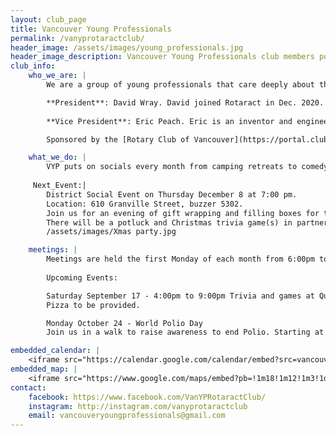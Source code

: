 ```yaml
---
layout: club_page
title: Vancouver Young Professionals
permalink: /vanyprotaractclub/
header_image: /assets/images/young_professionals.jpg
header_image_description: Vancouver Young Professionals club members posing for a photo in a park
club_info:
    who_we_are: |
        We are a group of young professionals that care deeply about three things: 1) giving back to our communities, 2) building our professional networks, and 3) strengthening our friendships. As part of Rotary International, we leverage their network to support our three goals. We meet regularly to socialize, learn, network and organize volunteer/philanthropic projects. 

        **President**: David Wray. David joined Rotaract in Dec. 2020. Hearing everyone on the executive committee introduce themselves, he immediately appointed himself as the hype-man of the club. In the summer of 2021, he was brought on to the executive to continue that role in a more official capacity, encouraging involvement with the club and cultivating friendships. Professionally, David is a teacher of liberal studies at LaSalle College Vancouver and wishes to pursue a PhD in the near future with a focus on technology, media and culture. His academic pursuits run alongside his commitment to community, and his desire to perform.  
 
        **Vice President**: Eric Peach. Eric is an inventor and engineer who likes to see and do cool & interesting things, and take care of the people he cares about. For fun he enjoys volunteering, teaching & mentoring, creating music, designing electronic circuits (especially ones with lots of LEDs), and various outdoor activities. His current work involves designing sensors that capture radar & radio signals to help ships, planes and satellites navigate more safely, while detecting & locating hostile or criminal ships which may be trying to hide. 

        Sponsored by the [Rotary Club of Vancouver](https://portal.clubrunner.ca/777).

    what_we_do: |
        VYP puts on socials every month from camping retreats to comedy nights and everything I’m between. Our club does multiple blood drives every year and assists with Food on The Corner and Refood. Additionally, we put on fundraisers for the Robert Lee YMCA, The Shoe Box Project, The Greater Vancouver Food Bank, and many other amazing organizations. 
        
     Next_Event:|
        District Social Event on Thursday December 8 at 7:00 pm.
        Location: 610 Granville Street, buzzer 5302.
        Join us for an evening of gift wrapping and filling boxes for the Shoebox Project for a local Women's Shelter.
        There will be a potluck and Christmas trivia game(s) in partnership with the Prince George Rotaract Club via Zoom. There are prizes to be won. We will also do a small gift exchange (cost $20). Join us in celebrating the holidays and wear your (ugly) holiday sweater!
        /assets/images/Xmas party.jpg

    meetings: |
        Meetings are held the first Monday of each month from 6:00pm to 8:00pm online via ZOOM until further notice. For a link to the meeting, please email us or message us on social media.
        
        Upcoming Events:

        Saturday September 17 - 4:00pm to 9:00pm Trivia and games at Queen Elizabeth Park.
        Pizza to be provided.

        Monday October 24 - World Polio Day
        Join us in a walk to raise awareness to end Polio. Starting at City Hall at 5:00pm, we will walk towards Science World. Please wear red for polio awareness.

embedded_calendar: |
    <iframe src="https://calendar.google.com/calendar/embed?src=vancouveryoungprofessionals%40gmail.com&amp;ctz=America/Vancouver" style="border: 0" scrolling="no" width="800" height="600" frameborder="0"></iframe>
embedded_map: |
    <iframe src="https://www.google.com/maps/embed?pb=!1m18!1m12!1m3!1d2602.7134046845663!2d-123.12768678428215!3d49.28182757933126!2m3!1f0!2f0!3f0!3m2!1i1024!2i768!4f13.1!3m3!1m2!1s0x5486722ab29e7ddb%3A0x446c8505730b3a11!2s955+Burrard+St%2C+Vancouver%2C+BC+V6Z+1Y2!5e0!3m2!1sen!2sca!4v1512920385537" style="border: 0px none; pointer-events: none;" allowfullscreen="" width="600" height="600" frameborder="0"></iframe>
contact:
    facebook: https://www.facebook.com/VanYPRotaractClub/
    instagram: http://instagram.com/vanyprotaractclub
    email: vancouveryoungprofessionals@gmail.com 
---
```

